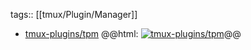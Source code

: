 tags:: [[tmux/Plugin/Manager]]

- [tmux-plugins/tpm](https://github.com/tmux-plugins/tpm)
  @@html: <a href="https://github.com/tmux-plugins/tpm/"><img src="https://github-readme-stats-astronomer.vercel.app/api/pin/?username=tmux-plugins&repo=tpm&theme=tokyonight" alt="tmux-plugins/tpm"/></a>@@